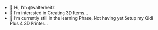 - 👋 Hi, I’m @walterheitz
- 👀 I’m interested in Creating 3D Items...
- 🌱 I’m currently still in the learning Phase, Not having yet Setup my Qidi Plus 4 3D Printer...
